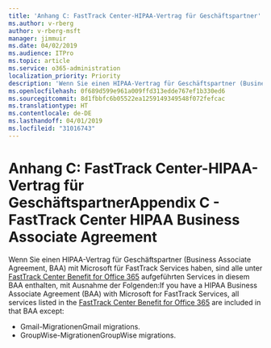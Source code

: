 ```yaml
---
title: 'Anhang C: FastTrack Center-HIPAA-Vertrag für Geschäftspartner'
ms.author: v-rberg
author: v-rberg-msft
manager: jimmuir
ms.date: 04/02/2019
ms.audience: ITPro
ms.topic: article
ms.service: o365-administration
localization_priority: Priority
description: 'Wenn Sie einen HIPAA-Vertrag für Geschäftspartner (Business Associate Agreement, BAA) mit Microsoft für FastTrack Services haben, sind alle unter FastTrack Center Benefit for Office 365 aufgeführten Services in diesem BAA enthalten, mit Ausnahme der Folgenden:'
ms.openlocfilehash: 0f689d599e961a009ffd313edde767ef1b330ed6
ms.sourcegitcommit: 8d1fbbfc6b05522ea1259149349548f072fefcac
ms.translationtype: HT
ms.contentlocale: de-DE
ms.lasthandoff: 04/01/2019
ms.locfileid: "31016743"
---
```

# <a name="appendix-c---fasttrack-center-hipaa-business-associate-agreement"></a><span data-ttu-id="21ae6-103">Anhang C: FastTrack Center-HIPAA-Vertrag für Geschäftspartner</span><span class="sxs-lookup"><span data-stu-id="21ae6-103">Appendix C - FastTrack Center HIPAA Business Associate Agreement</span></span>

<span data-ttu-id="21ae6-104">Wenn Sie einen HIPAA-Vertrag für Geschäftspartner (Business Associate Agreement, BAA) mit Microsoft für FastTrack Services haben, sind alle unter [FastTrack Center Benefit for Office 365](O365-fasttrack-benefit-for-office-365.md) aufgeführten Services in diesem BAA enthalten, mit Ausnahme der Folgenden:</span><span class="sxs-lookup"><span data-stu-id="21ae6-104">If you have a HIPAA Business Associate Agreement (BAA) with Microsoft for FastTrack Services, all services listed in the [FastTrack Center Benefit for Office 365](O365-fasttrack-benefit-for-office-365.md) are included in that BAA except:</span></span> 
  
- <span data-ttu-id="21ae6-105">Gmail-Migrationen</span><span class="sxs-lookup"><span data-stu-id="21ae6-105">Gmail migrations.</span></span>   
- <span data-ttu-id="21ae6-106">GroupWise-Migrationen</span><span class="sxs-lookup"><span data-stu-id="21ae6-106">GroupWise migrations.</span></span>
    


